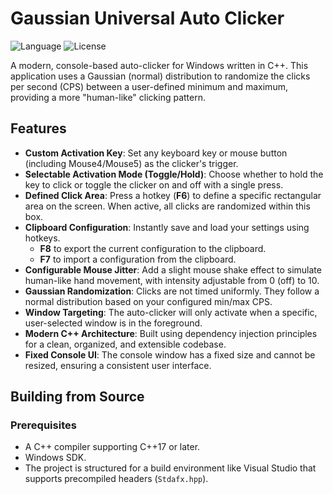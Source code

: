 # Gaussian Universal Auto Clicker

![Language](https://img.shields.io/badge/language-C%2B%2B-blue.svg)
![License](https://img.shields.io/badge/license-MIT-green.svg)

A modern, console-based auto-clicker for Windows written in C++. This application uses a Gaussian (normal) distribution to randomize the clicks per second (CPS) between a user-defined minimum and maximum, providing a more "human-like" clicking pattern.

## Features

-   **Custom Activation Key**: Set any keyboard key or mouse button (including Mouse4/Mouse5) as the clicker's trigger.
-   **Selectable Activation Mode (Toggle/Hold)**: Choose whether to hold the key to click or toggle the clicker on and off with a single press.
-   **Defined Click Area**: Press a hotkey (**F6**) to define a specific rectangular area on the screen. When active, all clicks are randomized within this box.
-   **Clipboard Configuration**: Instantly save and load your settings using hotkeys.
    -   **F8** to export the current configuration to the clipboard.
    -   **F7** to import a configuration from the clipboard.
-   **Configurable Mouse Jitter**: Add a slight mouse shake effect to simulate human-like hand movement, with intensity adjustable from 0 (off) to 10.
-   **Gaussian Randomization**: Clicks are not timed uniformly. They follow a normal distribution based on your configured min/max CPS.
-   **Window Targeting**: The auto-clicker will only activate when a specific, user-selected window is in the foreground.
-   **Modern C++ Architecture**: Built using dependency injection principles for a clean, organized, and extensible codebase.
-   **Fixed Console UI**: The console window has a fixed size and cannot be resized, ensuring a consistent user interface.


## Building from Source

### Prerequisites
- A C++ compiler supporting C++17 or later.
- Windows SDK.
- The project is structured for a build environment like Visual Studio that supports precompiled headers (`Stdafx.hpp`).
